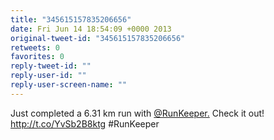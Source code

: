 ```yaml
---
title: "345615157835206656"
date: Fri Jun 14 18:54:09 +0000 2013
original-tweet-id: "345615157835206656"
retweets: 0
favorites: 0
reply-tweet-id: ""
reply-user-id: ""
reply-user-screen-name: ""
---
```

Just completed a 6.31 km run with <a href="https://twitter.com/RunKeeper.">@RunKeeper.</a> Check it out! http://t.co/YvSb2B8ktg #RunKeeper
